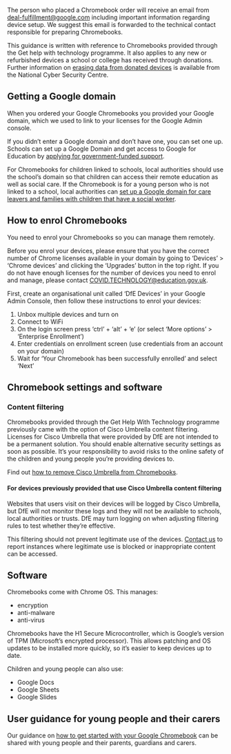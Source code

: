 The person who placed a Chromebook order will receive an email from
<span class="app-no-wrap">deal-fulfillment@google.com</span> including important information regarding device setup. We
suggest this email is forwarded to the technical contact responsible for preparing 
Chromebooks.

This guidance is written with reference to Chromebooks provided through the Get help 
with technology programme. It also applies to any new or refurbished devices a school or 
college has received through donations. Further information on [erasing data from donated devices](https://www.ncsc.gov.uk/blog-post/erasing-data-from-donated-devices) 
is available from the National Cyber Security Centre.

## Getting a Google domain

When you ordered your Google Chromebooks you provided your Google domain, which 
we used to link to your licenses for the Google Admin console.

If you didn’t enter a Google domain and don’t have one, you can set one up. Schools can
set up a Google Domain and get access to Google for Education by [applying for government-funded support](/digital-platforms).

For Chromebooks for children linked to schools, local authorities should use the school’s 
domain so that children can access their remote education as well as social care. If the 
Chromebook is for a young person who is not linked to a school, local authorities can 
[set up a Google domain for care leavers and families with children that have a social worker](/devices/google-domain-for-care-leavers-and-children-with-social-worker).

## How to enrol Chromebooks

You need to enrol your Chromebooks so you can manage them remotely.

Before you enrol your devices, please ensure that you have the correct number of Chrome 
licenses available in your domain by going to <span class="app-no-wrap">‘Devices’ > ‘Chrome devices’</span> and clicking the 
‘Upgrades’ button in the top right. If you do not have enough licenses for the number of devices
you need to enrol and manage, please contact [COVID.TECHNOLOGY@education.gov.uk](mailto:COVID.TECHNOLOGY@education.gov.uk).

First, create an organisational unit called ‘DfE Devices’ in your Google Admin Console, then 
follow these instructions to enrol your devices:

1. Unbox multiple devices and turn on
1. Connect to WiFi
1. On the login screen press ‘ctrl’ + ‘alt’ + ‘e’ (or select ‘More options’ > ‘Enterprise Enrollment’)
1. Enter credentials on enrollment screen (use credentials from an account on your domain)
1. Wait for ‘Your Chromebook has been successfully enrolled’ and select ‘Next’

## Chromebook settings and software

### Content filtering

<div class="govuk-inset-text">
  <p>
    Chromebooks provided through the Get Help With Technology programme previously 
    came with the option of Cisco Umbrella content filtering. Licenses for Cisco Umbrella that 
    were provided by DfE are not intended to be a permanent solution. You should enable 
    alternative security settings as soon as possible. It’s your responsibility to avoid risks to the 
    online safety of the children and young people you’re providing devices to. 
  </p>
</div>

Find out [how to remove Cisco Umbrella from Chromebooks](/devices/remove-dfe-provided-cisco-umbrella-from-chromebooks).

#### For devices previously provided that use Cisco Umbrella content filtering

Websites that users visit on their devices will be logged by Cisco Umbrella, but DfE will not 
monitor these logs and they will not be available to schools, local authorities or trusts. DfE 
may turn logging on when adjusting filtering rules to test whether they’re effective.

This filtering should not prevent legitimate use of the devices. [Contact us](/get-support) to report 
instances where legitimate use is blocked or inappropriate content can be accessed.

## Software

Chromebooks come with Chrome OS. This manages:

* encryption
* anti-malware
* anti-virus

Chromebooks have the H1 Secure Microcontroller, which is Google’s version of TPM 
(Microsoft’s encrypted processor). This allows patching and OS updates to be installed 
more quickly, so it’s easier to keep devices up to date.

Children and young people can also use:

* Google Docs
* Google Sheets
* Google Slides

## User guidance for young people and their carers

Our guidance on [how to get started with your Google Chromebook](/devices/getting-started-with-your-google-chromebook) can be shared with 
young people and their parents, guardians and carers.
